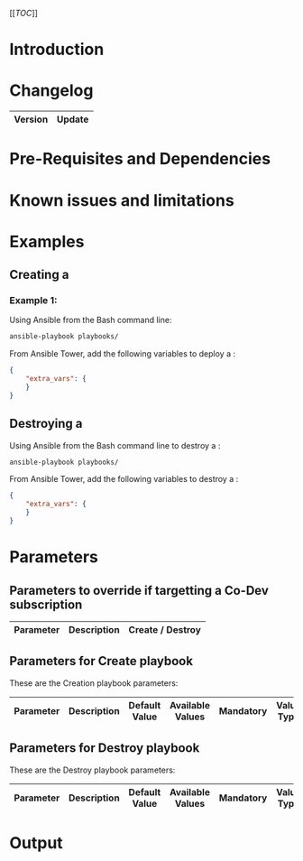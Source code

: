 [[_TOC_]]

# Introduction

# Changelog

| Version | Update |
| ------- | ------ |

# Pre-Requisites and Dependencies

# Known issues and limitations

# Examples

## Creating a 

### Example 1: 

Using Ansible from the Bash command line:

```bash
ansible-playbook playbooks/
```

From Ansible Tower, add the following variables to deploy a :

```json
{
    "extra_vars": {
    }
}
```

## Destroying a 

Using Ansible from the Bash command line to destroy a :

```bash
ansible-playbook playbooks/
```

From Ansible Tower, add the following variables to destroy a :

```json
{
    "extra_vars": {
    }
}
```

# Parameters

## Parameters to override if targetting a Co-Dev subscription

| Parameter | Description | Create / Destroy |
| --------- | ----------- | ---------------- |

## Parameters for Create playbook

These are the Creation playbook parameters:

| Parameter | Description | Default Value | Available Values | Mandatory | Value Type |
| --------- | ----------- | ------------- | ---------------- | --------- | ---------- |

## Parameters for Destroy playbook

These are the Destroy playbook parameters:

| Parameter | Description | Default Value | Available Values | Mandatory | Value Type |
| --------- | ----------- | ------------- | ---------------- | --------- | ---------- |

# Output
